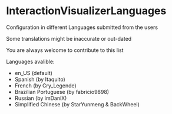 # InteractionVisualizerLanguages
Configuration in different Languages submitted from the users

Some translations might be inaccurate or out-dated

You are always welcome to contribute to this list

Languages avalible:
- en_US (default)
- Spanish (by Itaquito)
- French (by Cry_Legende)
- Brazilian Portuguese (by fabricio9898)
- Russian (by imDaniX)
- Simplified Chinese (by StarYunmeng & BackWheel)
